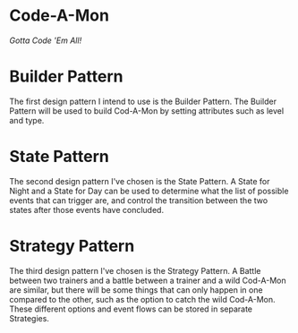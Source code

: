 # Code-A-Mon
*Gotta Code 'Em All!*

# Builder Pattern
The first design pattern I intend to use is the Builder Pattern. The Builder Pattern will be used to build Cod-A-Mon by
setting attributes such as level and type.

# State Pattern
The second design pattern I've chosen is the State Pattern. A State for Night and a State for Day can be used to
determine what the list of possible events that can trigger are, and control the transition between the two states
after those events have concluded.

# Strategy Pattern
The third design pattern I've chosen is the Strategy Pattern. A Battle between two trainers and a battle between a
trainer and a wild Cod-A-Mon are similar, but there will be some things that can only happen in one compared to the
other, such as the option to catch the wild Cod-A-Mon. These different options and event flows can be stored in
separate Strategies.